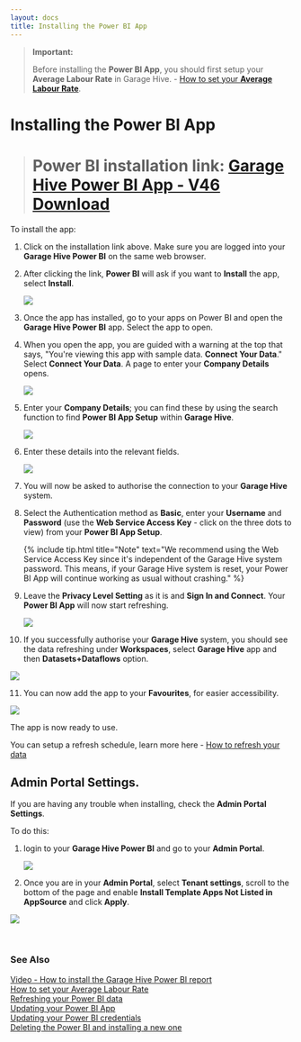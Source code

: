 ```yaml
---
layout: docs
title: Installing the Power BI App
---
```


> **Important:**
> 
> Before installing the **Power BI App**, you should first setup your **Average Labour Rate** in Garage Hive. - [How to set your **Average Labour Rate**](https://docs.garagehive.co.uk/docs/garagehive-labour-rate.html "Set Average Labour Rate").

# Installing the Power BI App

> # Power BI installation link: <ins>[Garage Hive Power BI App - V46 Download](https://app.powerbi.com/Redirect?action=InstallApp&appId=739eb02b-643e-4bc3-a9ae-61191a89452d&packageKey=e556b931-ad22-4a77-8c04-342a0492b6283sj9xxYOIZHU-JeAjyv6YERz-rg5Nfw2FP-7ZNQ2B8E&ownerId=1bde89ad-b4ce-45df-a919-e1e08e47294d&buildVersion=46 "Power BI V46 Download")</ins>

To install the app:
1. Click on the installation link above. Make sure you are logged into your **Garage Hive Power BI** on the same web browser. 
2. After clicking the link, **Power BI** will ask if you want to **Install** the app, select **Install**. 

   ![](media/garagehive-installing-powerbi-app1.gif)

3. Once the app  has installed, go to your apps on Power BI and open the **Garage Hive Power BI** app. Select the app to open.
4. When you open the app, you are guided with a warning at the top that says, "You're viewing this app with sample data. **Connect Your Data**." Select **Connect Your Data**. A page to enter your **Company Details** opens.

   ![](media/garagehive-installing-powerbi-app2.gif)

5. Enter your **Company Details**; you can find these by using the search function to find **Power BI App Setup** within **Garage Hive**.

   ![](media/garagehive-installing-powerbi-app3.gif)

6. Enter these details into the relevant fields.

   ![](media/garagehive-installing-powerbi-app4.gif)

7. You will now be asked to authorise the connection to your **Garage Hive** system. 
8. Select the Authentication method as **Basic**, enter your **Username** and **Password** (use the **Web Service Access Key** - click on the three dots to view) from your **Power BI App Setup**.

   {% include tip.html title="Note" text="We recommend using the Web Service Access Key since it's independent of the Garage Hive system password. This means, if your Garage Hive system is reset, your Power BI App will continue working as usual without crashing." %}
   
9. Leave the **Privacy Level Setting** as it is and **Sign In and Connect**. Your **Power BI App** will now start refreshing.

   ![](media/garagehive-installing-powerbi-app5.gif)

10. If you successfully authorise your **Garage Hive** system, you should see the data refreshing under **Workspaces**, select **Garage Hive** app and then **Datasets+Dataflows** option.

   ![](media/garagehive-installing-powerbi-app6.gif)

11. You can now add the app to your **Favourites**, for easier accessibility.

   ![](media/garagehive-installing-powerbi-app7.gif)

The app is now ready to use.

You can setup a refresh schedule, learn more here - [How to refresh your data](https://docs.garagehive.co.uk/docs/powerbi-refresh-data.html "How to refresh your data")

## **Admin Portal Settings.**
If you are having any trouble when installing, check the **Admin Portal Settings**.

To do this:
1. login to your **Garage Hive Power BI** and go to your **Admin Portal**. 

   ![](media/powerbi-admin.png)

2. Once you are in your **Admin Portal**, select **Tenant settings**, scroll to the bottom of the page and enable **Install Template Apps Not Listed in AppSource** and click **Apply**. 

![](media/powerbi-admin-install-template-apps.png)


<br>

### **See Also**
[Video - How to install the Garage Hive Power BI report](https://youtu.be/iO17qPjBAc0) \
[How to set your Average Labour Rate](garagehive-labour-rate.html) \
[Refreshing your Power BI data](powerbi-refresh-data.html) \
[Updating your Power BI App](powerbi-updating-app.html) \
[Updating your Power BI credentials](powerbi-updating-app.html) \
[Deleting the Power BI and installing a new one](garagehive-delete-old-powerbi-app-and-install-new-one.html) 

